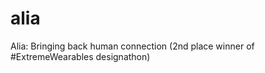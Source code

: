 alia
====

Alia: Bringing back human connection (2nd place winner of #ExtremeWearables designathon)

